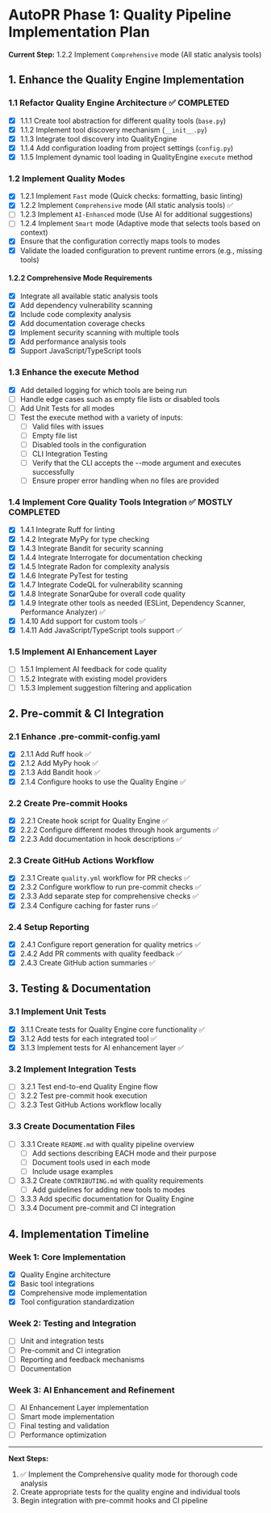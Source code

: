 # AutoPR Phase 1: Quality Pipeline Implementation Plan

**Current Step:** 1.2.2 Implement `Comprehensive` mode (All static analysis tools)

## 1. Enhance the Quality Engine Implementation

### 1.1 Refactor Quality Engine Architecture ✅ COMPLETED

- [x] 1.1.1 Create tool abstraction for different quality tools (`base.py`)
- [x] 1.1.2 Implement tool discovery mechanism (`__init__.py`)
- [x] 1.1.3 Integrate tool discovery into QualityEngine
- [x] 1.1.4 Add configuration loading from project settings (`config.py`)
- [x] 1.1.5 Implement dynamic tool loading in QualityEngine `execute` method

### 1.2 Implement Quality Modes

- [x] 1.2.1 Implement `Fast` mode (Quick checks: formatting, basic linting)
- [x] 1.2.2 Implement `Comprehensive` mode (All static analysis tools) ✅
- [ ] 1.2.3 Implement `AI-Enhanced` mode (Use AI for additional suggestions)
- [ ] 1.2.4 Implement `Smart` mode (Adaptive mode that selects tools based on context)
- [x] Ensure that the configuration correctly maps tools to modes
- [x] Validate the loaded configuration to prevent runtime errors (e.g., missing tools)

#### 1.2.2 Comprehensive Mode Requirements

- [x] Integrate all available static analysis tools
- [x] Add dependency vulnerability scanning
- [x] Include code complexity analysis
- [x] Add documentation coverage checks
- [x] Implement security scanning with multiple tools
- [x] Add performance analysis tools
- [x] Support JavaScript/TypeScript tools

### 1.3 Enhance the execute Method

- [x] Add detailed logging for which tools are being run
- [ ] Handle edge cases such as empty file lists or disabled tools
- [ ] Add Unit Tests for all modes
- [ ] Test the execute method with a variety of inputs:
  - [ ] Valid files with issues
  - [ ] Empty file list
  - [ ] Disabled tools in the configuration
  - [ ] CLI Integration Testing
  - [ ] Verify that the CLI accepts the --mode argument and executes successfully
  - [ ] Ensure proper error handling when no files are provided

### 1.4 Implement Core Quality Tools Integration ✅ MOSTLY COMPLETED

- [x] 1.4.1 Integrate Ruff for linting
- [x] 1.4.2 Integrate MyPy for type checking
- [x] 1.4.3 Integrate Bandit for security scanning
- [x] 1.4.4 Integrate Interrogate for documentation checking
- [x] 1.4.5 Integrate Radon for complexity analysis
- [x] 1.4.6 Integrate PyTest for testing
- [x] 1.4.7 Integrate CodeQL for vulnerability scanning
- [x] 1.4.8 Integrate SonarQube for overall code quality
- [x] 1.4.9 Integrate other tools as needed (ESLint, Dependency Scanner, Performance Analyzer) ✅
- [x] 1.4.10 Add support for custom tools ✅
- [x] 1.4.11 Add JavaScript/TypeScript tools support ✅

### 1.5 Implement AI Enhancement Layer

- [ ] 1.5.1 Implement AI feedback for code quality
- [ ] 1.5.2 Integrate with existing model providers
- [ ] 1.5.3 Implement suggestion filtering and application

## 2. Pre-commit & CI Integration

### 2.1 Enhance .pre-commit-config.yaml

- [x] 2.1.1 Add Ruff hook ✅
- [x] 2.1.2 Add MyPy hook ✅
- [x] 2.1.3 Add Bandit hook ✅
- [x] 2.1.4 Configure hooks to use the Quality Engine ✅

### 2.2 Create Pre-commit Hooks

- [x] 2.2.1 Create hook script for Quality Engine ✅
- [x] 2.2.2 Configure different modes through hook arguments ✅
- [x] 2.2.3 Add documentation in hook descriptions ✅

### 2.3 Create GitHub Actions Workflow

- [x] 2.3.1 Create `quality.yml` workflow for PR checks ✅
- [x] 2.3.2 Configure workflow to run pre-commit checks ✅
- [x] 2.3.3 Add separate step for comprehensive checks ✅
- [x] 2.3.4 Configure caching for faster runs ✅

### 2.4 Setup Reporting

- [x] 2.4.1 Configure report generation for quality metrics ✅
- [x] 2.4.2 Add PR comments with quality feedback ✅
- [x] 2.4.3 Create GitHub action summaries ✅

## 3. Testing & Documentation

### 3.1 Implement Unit Tests

- [x] 3.1.1 Create tests for Quality Engine core functionality ✅
- [x] 3.1.2 Add tests for each integrated tool ✅
- [x] 3.1.3 Implement tests for AI enhancement layer ✅

### 3.2 Implement Integration Tests

- [ ] 3.2.1 Test end-to-end Quality Engine flow
- [ ] 3.2.2 Test pre-commit hook execution
- [ ] 3.2.3 Test GitHub Actions workflow locally

### 3.3 Create Documentation Files

- [ ] 3.3.1 Create `README.md` with quality pipeline overview
  - [ ] Add sections describing EACH mode and their purpose
  - [ ] Document tools used in each mode
  - [ ] Include usage examples
- [ ] 3.3.2 Create `CONTRIBUTING.md` with quality requirements
  - [ ] Add guidelines for adding new tools to modes
- [ ] 3.3.3 Add specific documentation for Quality Engine
- [ ] 3.3.4 Document pre-commit and CI integration

## 4. Implementation Timeline

### Week 1: Core Implementation

- [x] Quality Engine architecture
- [x] Basic tool integrations
- [x] Comprehensive mode implementation
- [x] Tool configuration standardization

### Week 2: Testing and Integration

- [ ] Unit and integration tests
- [ ] Pre-commit and CI integration
- [ ] Reporting and feedback mechanisms
- [ ] Documentation

### Week 3: AI Enhancement and Refinement

- [ ] AI Enhancement Layer implementation
- [ ] Smart mode implementation
- [ ] Final testing and validation
- [ ] Performance optimization

---

**Next Steps:**

1. ✅ Implement the Comprehensive quality mode for thorough code analysis
2. Create appropriate tests for the quality engine and individual tools
3. Begin integration with pre-commit hooks and CI pipeline
